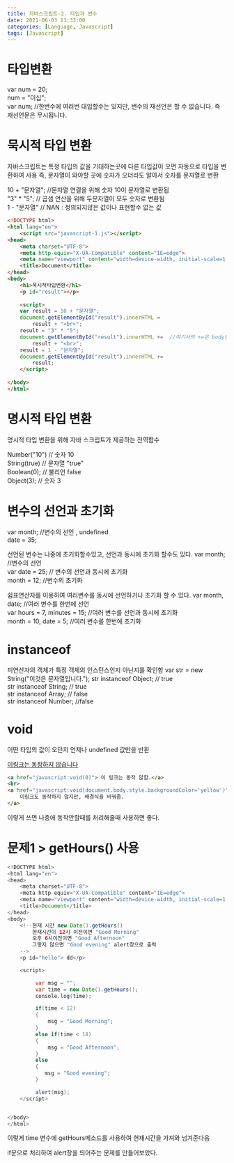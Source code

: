 ```yaml
---
title: 자바스크립트-2. 타입과 변수
date: 2021-06-03 11:33:00
categories: [Language, Javascript]
tags: [Javascript]
---
```


# 타입변환

var num = 20; <br>
num = "이십"; <br>
var num; //한변수에 여러번 대입할수는 있지만, 변수의 재선언은 할 수 없습니다. 즉 재선언문은 무시됩니다.

# 묵시적 타입 변환

자바스크립트는 특정 타입의 값을 기대하는곳에 다른 타입값이 오면 자동으로 타입을 변환하여 사용
즉, 문자열이 와야할 곳에 숫자가 오더라도 알아서 숫자를 문자열로 변환

10 + "문자열";  //문자열 연결을 위해 숫자 10이 문자열로 변환됨 <br>
"3" * "5"; // 곱셈 연산을 위해 두문자열이 모두 숫자로 변환됨 <br>
1 - "문자열" // NAN : 정의되지않은 값이나 표현할수 없는 값 <br>

```html
<!DOCTYPE html>
<html lang="en">
    <script src="javascript-1.js"></script>
<head>
    <meta charset="UTF-8">
    <meta http-equiv="X-UA-Compatible" content="IE=edge">
    <meta name="viewport" content="width=device-width, initial-scale=1.0">
    <title>Document</title>
</head>
<body>
    <h1>묵시적타입변환</h1>
    <p id="result"></p>
    
    <script>
    var result = 10 + "문자열"; 
    document.getElementById("result").innerHTML = 
        result + "<br>";
    result = "3" * "5";
    document.getElementById("result").innerHTML +=  //여기서의 +=은 body안의 내용의 누적을 상징한다.
        result + "<br>";
    result = 1 - "문자열";
    document.getElementById("result").innerHTML +=
        result;
    </script>
    
</body>
</html>
```


# 명시적 타입 변환

명시적 타입 변환을 위해 자바 스크립트가 제공하는 전역함수

Number("10") // 숫자 10 <br>
String(true) // 문자열 "true" <br>
Boolean(0); // 불리언 false <br>
Object(3); // 숫자 3 <br>


# 변수의 선언과 초기화
var month;  //변수의 선언 , undefined <br>
date = 35; <br>

선언된 변수는 나중에 초기화할수있고, 선언과 동시에 초기화 할수도 있다.
var month;          //변수의 선언 <br>
var date = 25;    // 변수의 선언과 동시에 초기화 <br>
month = 12;       //변수의 초기화 <br>

쉼표연산자를 이용하여 여러변수를 동시에 선언하거나 초기화 할 수 있다.
var month, date;                //여러 변수를 한번에 선언 <br>
var hours = 7, minutes = 15;    //여러 변수를 선언과 동시에 초기화 <br>
month = 10, date = 5;           //여러 변수를 한번에 초기화 <br>



# instanceof

피연산자의 객체가 특정 객체의 인스턴스인지 아닌지를 확인함
var str = new String("이것은 문자열입니다.");
str instanceof Object;   // true <br>
str instanceof String;  // true <br>
str instanceof Array; // false <br>
str instanceof Number; //false <br>


# void

어떤 타입의 값이 오던지 언제나 undefined 값만을 반환

<a href="javascript:void(0)"> 이링크는 동장하지 않습니다</a>


```html
<a href="javascript:void(0)"> 이 링크는 동작 않함.</a>
<br>
<a href="javascript:void(document.body.style.backgroundColor='yellow')">
    이링크도 동작하지 않지만, 배경식을 바꿔줌.
</a>
```

이렇게 쓰면 나중에 동작안할때를 처리해줄때 사용하면 좋다.


# 문제1 > getHours() 사용

```java
<!DOCTYPE html>
<html lang="en">
<head>
    <meta charset="UTF-8">
    <meta http-equiv="X-UA-Compatible" content="IE=edge">
    <meta name="viewport" content="width=device-width, initial-scale=1.0">
    <title>Document</title>
</head>
<body>
    <!--현재 시간 new Date().getHours()
    	현재시간이 12시 이전이면 "Good Morning"
    	오후 6시이전이면 "Good Afternoon"
    	그렇지 않으면 "Good evening" alert창으로 출력
    -->
    <p id="hello"> dd</p>

    <script>

         var msg = "";
         var time = new Date().getHours();
         console.log(time);

         if(time < 12)
         {
             msg = "Good Morning";
         }
         else if(time < 18)
         {
             msg = "Good Afternoon";
         }
         else
         {
            msg = "Good evening";
         }

         alert(msg);
    </script>


</body>
</html>
```
이렇게 time 변수에 getHours메소드를 사용하여 현재시간을 가져와 넘겨준다음

if문으로 처리하여 alert창을 띄어주는 문제를 만들어보았다.



